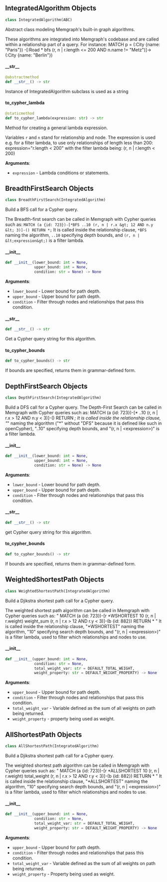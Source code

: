 ## IntegratedAlgorithm Objects

```python
class IntegratedAlgorithm(ABC)
```

Abstract class modeling Memgraph&#x27;s built-in graph algorithms.

These algorithms are integrated into Memgraph&#x27;s codebase and are called
within a relationship part of a query. For instance:
MATCH p = (:City {name: &quot;Paris&quot;})
      -[:Road * bfs (r, n | r.length &lt;= 200 AND n.name != &quot;Metz&quot;)]-&gt;
      (:City {name: &quot;Berlin&quot;})

#### \_\_str\_\_

```python
@abstractmethod
def __str__() -> str
```

Instance of IntegratedAlgorithm subclass is used as a string

#### to\_cypher\_lambda

```python
@staticmethod
def to_cypher_lambda(expression: str) -> str
```

Method for creating a general lambda expression.

Variables `r` and `n` stand for relationship and node. The expression is
used e.g. for a filter lambda, to use only relationships of length less
than 200:
expression=&quot;r.length &lt; 200&quot;
with the filter lambda being:
(r, n | r.length &lt; 200)

**Arguments**:

- `expression` - Lambda conditions or statements.

## BreadthFirstSearch Objects

```python
class BreadthFirstSearch(IntegratedAlgorithm)
```

Build a BFS call for a Cypher query.

The Breadth-first search can be called in Memgraph with Cypher queries such
as: `MATCH (a {id: 723})-[*BFS ..10 (r, n | r.x &gt; 12 AND n.y &lt; 3)]-() RETURN *;`
It is called inside the relationship clause, `*BFS` naming the algorithm,
`..10` specifying depth bounds, and `(r, n | &lt;expression&gt;)` is a filter
lambda.

#### \_\_init\_\_

```python
def __init__(lower_bound: int = None,
             upper_bound: int = None,
             condition: str = None) -> None
```

**Arguments**:

- `lower_bound` - Lower bound for path depth.
- `upper_bound` - Upper bound for path depth.
- `condition` - Filter through nodes and relationships that pass this
  condition.

#### \_\_str\_\_

```python
def __str__() -> str
```

Get a Cypher query string for this algorithm.

#### to\_cypher\_bounds

```python
def to_cypher_bounds() -> str
```

If bounds are specified, returns them in grammar-defined form.

## DepthFirstSearch Objects

```python
class DepthFirstSearch(IntegratedAlgorithm)
```

Build a DFS call for a Cypher query.
The Depth-First Search can be called in Memgraph with Cypher queries
such as:
MATCH (a {id: 723})-[* ..10 (r, n | r.x &gt; 12 AND n.y &lt; 3)]-() RETURN *;
It is called inside the relationship clause, &quot;*&quot; naming the algorithm
(&quot;*&quot; without &quot;DFS&quot; because it is defined like such in openCypher),
&quot;..10&quot; specifying depth bounds, and &quot;(r, n | &lt;expression&gt;)&quot; is a filter
lambda.

#### \_\_init\_\_

```python
def __init__(lower_bound: int = None,
             upper_bound: int = None,
             condition: str = None) -> None
```

**Arguments**:

- `lower_bound` - Lower bound for path depth.
- `upper_bound` - Upper bound for path depth.
- `condition` - Filter through nodes and relationships that pass this
  condition.

#### \_\_str\_\_

```python
def __str__() -> str
```

get Cypher query string for this algorithm.

#### to\_cypher\_bounds

```python
def to_cypher_bounds() -> str
```

If bounds are specified, returns them in grammar-defined form.

## WeightedShortestPath Objects

```python
class WeightedShortestPath(IntegratedAlgorithm)
```

Build a Djikstra shortest path call for a Cypher query.

The weighted shortest path algorithm can be called in Memgraph with Cypher
queries such as:
&quot; MATCH (a {id: 723})-[r *WSHORTEST 10 (r, n | r.weight) weight_sum
        (r, n | r.x &gt; 12 AND r.y &lt; 3)]-(b {id: 882}) RETURN * &quot;
It is called inside the relationship clause, &quot;*WSHORTEST&quot; naming the
algorithm, &quot;10&quot; specifying search depth bounds, and &quot;(r, n | &lt;expression&gt;)&quot;
is a filter lambda, used to filter which relationships and nodes to use.

#### \_\_init\_\_

```python
def __init__(upper_bound: int = None,
             condition: str = None,
             total_weight_var: str = DEFAULT_TOTAL_WEIGHT,
             weight_property: str = DEFAULT_WEIGHT_PROPERTY) -> None
```

**Arguments**:

- `upper_bound` - Upper bound for path depth.
- `condition` - Filter through nodes and relationships that pass this
  condition.
- `total_weight_var` - Variable defined as the sum of all weights on
  path being returned.
- `weight_property` - property being used as weight.

## AllShortestPath Objects

```python
class AllShortestPath(IntegratedAlgorithm)
```

Build a Djikstra shortest path call for a Cypher query.

The weighted shortest path algorithm can be called in Memgraph with Cypher
queries such as:
&quot; MATCH (a {id: 723})-[r *ALLSHORTEST 10 (r, n | r.weight) total_weight
        (r, n | r.x &gt; 12 AND r.y &lt; 3)]-(b {id: 882}) RETURN * &quot;
It is called inside the relationship clause, &quot;*ALLSHORTEST&quot; naming the
algorithm, &quot;10&quot; specifying search depth bounds, and &quot;(r, n | &lt;expression&gt;)&quot;
is a filter lambda, used to filter which relationships and nodes to use.

#### \_\_init\_\_

```python
def __init__(upper_bound: int = None,
             condition: str = None,
             total_weight_var: str = DEFAULT_TOTAL_WEIGHT,
             weight_property: str = DEFAULT_WEIGHT_PROPERTY) -> None
```

**Arguments**:

- `upper_bound` - Upper bound for path depth.
- `condition` - Filter through nodes and relationships that pass this
  condition.
- `total_weight_var` - Variable defined as the sum of all weights on
  path being returned.
- `weight_property` - Property being used as weight.

